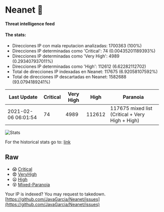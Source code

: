 # Neanet :hocho:
#### Threat intelligence feed
#### The stats:

- Direcciones IP con mala reputacion analizadas: 1700363 (100%)
- Direcciones IP determinadas como 'Critical':  74 (0.00435201189393%)
- Direcciones IP determinadas como 'Very High':  4989 (0.293407937011%)
- Direcciones IP determinadas como 'High':  112612 (6.62282112702)
- Total de direcciones IP indexadas en Neanet:  117675 (6.92058107592%)
- Total de direcciones IP descartadas en Neanet:  1582688 (93.0794189241%)

| Last Update | Critical | Very High | High | Paranoia |
| --- | --- | --- | --- | --- |
| 2021-02-06 06:01:54 | 74 | 4989 | 112612 | 117675 mixed list (Critical + Very High + High)|

![Stats](https://docs.google.com/spreadsheets/d/e/2PACX-1vSnaNMIXVabIpDJjufMlzH7poXnshF3mgd8Is1g9ytUEzVsP5my4Trn8f-xkoLLQ38xpL3HtmUexLo6/pubchart?oid=501124687&format=image)

For the historical stats go to: [link](/stats.csv)
## Raw
- :scream: [Critical](https://raw.githubusercontent.com/JavaGarcia/Neanet/master/blacklists/neanet_critical.txt)
- :fearful: [VeryHigh](https://raw.githubusercontent.com/JavaGarcia/Neanet/master/blacklists/neanet_veryHigh.txtt)
- :frowning: [High](https://raw.githubusercontent.com/JavaGarcia/Neanet/master/blacklists/neanet_high.txt)
- :dizzy_face: [Mixed-Paranoia](https://raw.githubusercontent.com/JavaGarcia/Neanet/master/blacklists/neanet_all.txt)


Your IP is indexed? You may request to takedown. [https://github.com/JavaGarcia/Neanet/issues](https://github.com/JavaGarcia/Neanet/issues)




























































































































































































































































































































































































































































































































































































































































































































































































































































































































































































































































































































































































































































































































































































































































































































































































































































































































































































































































































































































































































































































































































































































































































































































































































































































































































































































































































































































































































































































































































































































































































































































































































































































































































































































































































































































































































































































































































































































































































































































































































































































































































